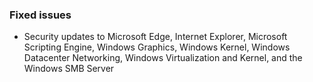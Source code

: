 ### Fixed issues
- Security updates to Microsoft Edge, Internet Explorer, Microsoft Scripting Engine, Windows Graphics, Windows Kernel, Windows Datacenter Networking, Windows Virtualization and Kernel, and the Windows SMB Server